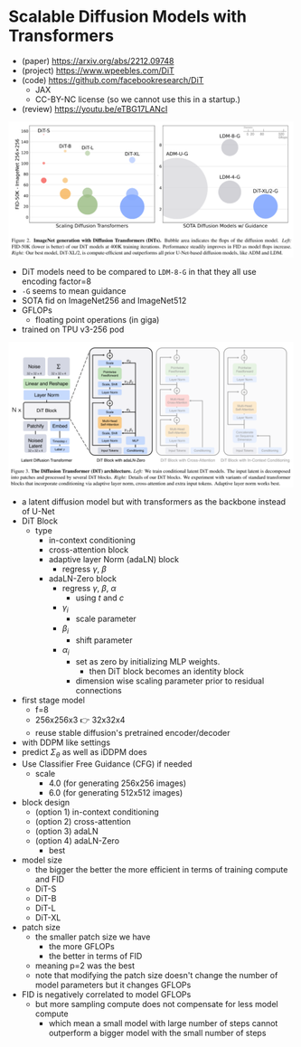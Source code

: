 # Scalable Diffusion Models with Transformers

- (paper) https://arxiv.org/abs/2212.09748
- (project) https://www.wpeebles.com/DiT
- (code) https://github.com/facebookresearch/DiT
  - JAX
  - CC-BY-NC license (so we cannot use this in a startup.)
- (review) https://youtu.be/eTBG17LANcI



![image-20230104022935598](./assets/image-20230104022935598.png)

- DiT models need to be compared to `LDM-8-G` in that they all use encoding factor=8
- `-G` seems to mean guidance
- SOTA fid on ImageNet256 and ImageNet512
- GFLOPs
  - floating point operations (in giga)
- trained on TPU v3-256 pod



![image-20230104022908132](./assets/image-20230104022908132.png)



- a latent diffusion model but with transformers as the backbone instead of U-Net 
- DiT Block
  - type
    - in-context conditioning
    - cross-attention block
    - adaptive layer Norm (adaLN) block
      - regress $\gamma$, $\beta$
    - adaLN-Zero block
      - regress $\gamma$, $\beta$, $\alpha$
        - using $t$ and $c$
      - $\gamma_i$
        - scale parameter
      - $\beta_i$
        - shift parameter
      - $\alpha_i$
        - set as zero by initializing MLP weights.
          - then DiT block becomes an identity block
        - dimension wise scaling parameter prior to residual connections
- first stage model
  - f=8
  - 256x256x3 👉 32x32x4
  - reuse stable diffusion's pretrained encoder/decoder
- with DDPM like settings
- predict $\Sigma_\theta$ as well as iDDPM does
- Use Classifier Free Guidance (CFG) if needed
  - scale
    - 4.0 (for generating 256x256 images)
    - 6.0 (for generating 512x512 images)
- block design
  - (option 1) in-context conditioning
  - (option 2) cross-attention
  - (option 3) adaLN
  - (option 4) adaLN-Zero
    - best
- model size
  - the bigger the better the more efficient in terms of training compute and FID
  - DiT-S
  - DiT-B
  - DiT-L
  - DiT-XL
- patch size
  - the smaller patch size we have
    - the more GFLOPs
    - the better in terms of FID
  - meaning p=2 was the best
  - note that modifying the patch size doesn't change the number of model parameters but it changes GFLOPs
- FID is negatively correlated to model GFLOPs
  - but more sampling compute does not compensate for less model compute
    - which mean a small model with large number of steps cannot outperform a bigger model with the small number of steps